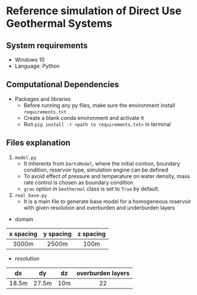 # Reference simulation of Direct Use Geothermal Systems

## System requirements
- Windows 10
- Language: Python

## Computational Dependencies
- Packages and libraries
    - Before running any py files, make sure the environment install `requirements.txt`
    - Create a blank conda environment and activate it
    - Run `pip install -r <path to requirements.txt>` in terminal

## Files explanation
1. `model.py`
    - It inherents from `DartsModel`, where the initial contion, boundary condition, reservoir type, simulation engine can be defined
    - To avoid effect of pressure and temperature on water density, mass rate control is chosen as boundary condition
    - `grav` option in `Geothermal` class is set to `True` by default. 
2. `real_base.py`
    - It is a main file to generate base model for a homogeneous reservoir with given resolution and overburden and underburden layers
- domain

| x spacing    | y spacing | z spacing   | 
|:----:    |:----:  |  :----: |  
| 3000m  | 2500m     | 100m     | 

- resolution

| dx     | dy | dz   | overburden layers |
|:----:    |:----:  |  :----: |  :----:  |
| 18.5m  | 27.5m     | 10m     | 22      |


